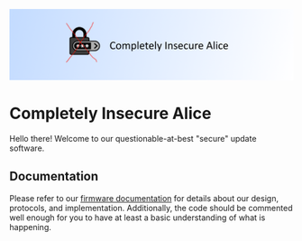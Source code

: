 ![Completely Insecure Alice Logo](header.png)

# Completely Insecure Alice

Hello there! Welcome to our questionable-at-best "secure" update software. 


## Documentation
Please refer to our [firmware documentation](https://docs.google.com/document/d/1IakCcTMYYOhfxjnYbkRVA7Kys4HhlRxDFOZKthyqr8o/preview) for details about our design, protocols, and implementation. Additionally, the code should be commented well enough for you to have at least a basic understanding of what is happening. 